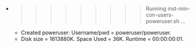 * >>>>>>>>> Running inst-min-con-users-poweruser.sh ...
  * Created poweruser: Username/pwd = poweruser/poweruser.
  * Disk size = 1613880K. Space Used = 36K. Runtime = 00:00:00:01.
